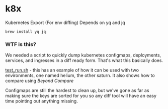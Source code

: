 # k8x
Kubernetes Export (For env diffing)
Depends on yq and jq 

```
brew install yq jq
```

### WTF is this?
We needed a script to quickly dump kubernetes configmaps, deployments, services, and ingresses in a diff ready form. That's what this basically does.

[test_run.sh](test_run.sh) - this has an example of how it can be used with two environments, one named helium, the other saturn. It also shows how to compare using *Beyond Compare*

Configmaps are still the hardest to clean up, but we've gone as far as making sure the keys are sorted for you so any diff tool will have an easy time pointing out anything missing. 